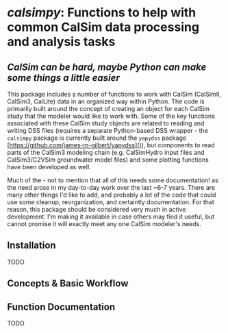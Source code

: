 # ***calsimpy***: Functions to help with common CalSim data processing and analysis tasks
## *CalSim can be hard, maybe Python can make some things a little easier*

This package includes a number of functions to work with CalSim (CalSimII, CalSim3, CalLite)
data in an organized way within Python. 
The code is primarily built around the concept of creating an object for each CalSim study
that the modeler would like to work with. 
Some of the key functions associated with these CalSim study objects are related to
reading and writing DSS files (requires a separate Python-based DSS wrapper - the `calsimpy` 
package is currently built around the `yapydss` package [https://github.com/james-m-gilbert/yapydss]()), but components to read parts of the CalSim3 modeling chain (e.g. CalSimHydro input files and CalSim3/C2VSim groundwater model files) and some plotting functions have been developed as well.

Much of the  - not to mention that all of this needs some documentation!
as the need arose in my day-to-day work over the last ~6-7 years.
There are many other things I'd like to add, and probably a lot of the code that could use
some cleanup, reorganization, and certaintly documentation. 
For that reason, this package should be considered very much in active development.
I'm making it available in case others may find it useful, but cannot promise it will exactly 
meet any one CalSim modeler's needs.

## Installation

TODO


## Concepts & Basic Workflow


## Function Documentation

TODO
